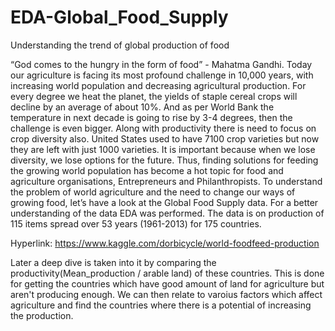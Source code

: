 # EDA-Global_Food_Supply
Understanding the trend of global production of food

“God comes to the hungry in the form of food” - Mahatma Gandhi. 
Today our agriculture is facing its most profound challenge in 10,000 years, with increasing world population and decreasing agricultural production. For every degree we heat the planet, the yields of staple cereal crops will decline by an average of about 10%. And as per World Bank the temperature in next decade is going to rise by 3-4 degrees, then the challenge is even bigger.
Along with productivity there is need to focus on crop diversity also. United States used to have 7100 crop varieties but now they are left with just 1000 varieties. It is important because when we lose diversity, we lose options for the future.
Thus, finding solutions for feeding the growing world population has become a hot topic for food and agriculture organisations, Entrepreneurs and Philanthropists.
                                To understand the problem of world agriculture and the need to change our ways of growing food, let’s have a look at the Global Food Supply data. For a better understanding of the data EDA was performed.
The data is on production of 115 items spread over 53 years (1961-2013) for 175 countries.

Hyperlink: https://www.kaggle.com/dorbicycle/world-foodfeed-production


Later a deep dive is taken into it by comparing the productivity(Mean_production / arable land) of these countries. This is done for getting the countries which have good amount of land for 
agriculture but aren't producing enough. We can then relate to varoius factors which affect agriculture and find  the countries where there is a potential of increasing the production.
